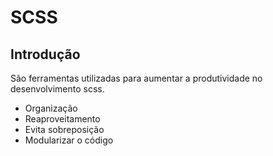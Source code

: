 # SCSS

## Introdução
São ferramentas utilizadas para aumentar a produtividade no desenvolvimento scss.

- Organização 
- Reaproveitamento
- Evita sobreposição
- Modularizar o código
